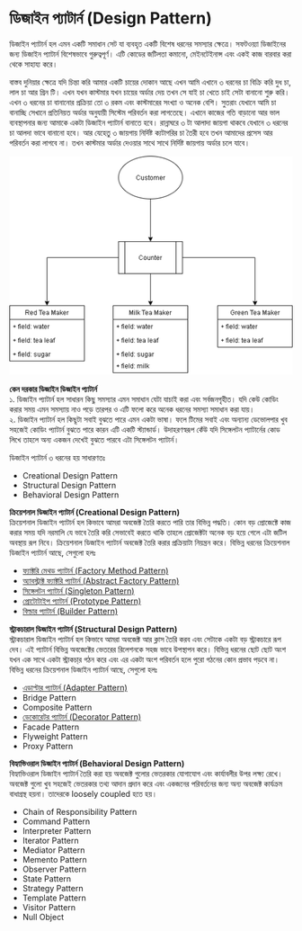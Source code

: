 #  ডিজাইন প্যাটার্ন (Design Pattern)
ডিজাইন প্যাটার্ন হল এমন একটি সমাধান সেট যা ব্যবহৃত একটি বিশেষ ধরনের সমস্যার ক্ষেত্রে। সফটওয়্যা ডিজাইনের জন্য ডিজাইন প্যাটার্ন বিশেষভাবে গুরুত্বপূর্ণ। এটি কোডের জটিলতা কমানো, মেইনটেইনান্স এবং একই কাজ বারবার করা থেকে সাহায্য করে।

বাস্তব দুনিয়ার ক্ষেত্রে যদি চিন্তা করি আমার একটি চায়ের দোকান আছে এখন আমি এখানে ৩ ধরনের চা বিক্রি করি দুধ চা, লাল চা আর গ্রিন টি। এখন যখন কাস্টমার যখন চায়ের অর্ডার দেয় তখন সে যাই চা খেতে চাই সেটা বানানো শুরু করি। এখন ৩ ধরনের চা বানানোর প্রক্রিয়া তো ৩ রকম এবং কাস্টমারের সংখ্যা ও অনেক বেশি। সুতরাং যেখানে আমি চা বানাচ্ছি সেখানে প্রতিনিয়ত অর্ডার অনুযায়ী সিস্টেম পরিবর্তন করা লাগতেছে। এখানে কাজের গতি বাড়ানো আর ভাল ব্যবস্থাপনার জন্য আমাকে একটা ডিজাইন প্যাটার্ন বানাতে হবে।
রান্নাঘরে ৩ টা আলাদা জায়গা থাকবে যেখানে ৩ ধরনের চা আলদা ভাবে বানানো হবে। আর যেহেতু ৩ জায়গায় নির্দিষ্ট ক্যটাগরির চা তৈরী হবে তখন আমাদের প্রসেস আর পরিবর্তন করা লাগবে না। তখন কাস্টমার অর্ডার দেওয়ার সাথে সাথে নির্দিষ্ট জায়গায় অর্ডার চলে যাবে। 


<img src="DesignPattern/images/Design-Pattern.png" />


**কেন দরকার ডিজাইন ডিজাইন প্যাটার্ন**                                 
১. ডিজাইন প্যাটার্ন  হল সাধারন কিছু সমস্যার এমন সমাধান যেটা যাচাই করা এবং সর্বজনগৃহীত। যদি কেউ কোডিং করার সময় এমন সমস্যায় নাও পড়ে তারপর ও এটি ফলো করে অনেক ধরনের সমস্যা সমাধান করা যায়।                                 
২. ডিজাইন প্যাটার্ন  হল কিছূটা সবাই বুঝতে পারে এমন একটা ভাষা। ফলে টিমের সবাই এবং অন্যান্য ডেভোলপার খুব সহজেই কোডিং প্যাটার্ন বুঝতে পারে কারন এটি একটি স্ট্যান্ডার্ড। উদাহরণস্বরূপ কেঁউ যদি সিঙ্গেলটন প্যাটার্নের কোড লিখে তাহলে অন্য একজন দেখেই বুঝতে পারবে এটা সিঙ্গেলটন প্যাটার্ন।                                                                           


ডিজাইন প্যাটার্ন ৩ ধরনের হয় সাধারণতঃ
* Creational Design Pattern
* Structural Design Pattern
* Behavioral Design Pattern


**ক্রিয়েশনাল ডিজাইন প্যাটার্ন (Creational Design Pattern)**             
ক্রিয়েশনাল ডিজাইন প্যাটার্ন হল কিভাবে আমরা অবজেক্ট তৈরি করতে পারি তার বিভিন্ন পদ্ধতি। কোন বড় প্রোজেক্টে কাজ করার সময় যদি নরমালি যে ভাবে তৈরি করি সেভাবেই করতে থাকি তাহলে প্রোজেক্টটা অনেক বড় হয়ে গেলে এটা জটিল অবস্থায় রূপ নিবে। ক্রিয়েশনাল ডিজাইন প্যাটার্ন  অবজেক্ট তৈরি করার প্রক্রিয়াটা নিয়ন্ত্রন করে। বিভিন্ন ধরনের ক্রিয়েশনাল ডিজাইন প্যাটার্ন আছে, সেগুলো হলঃ                                          
* [ফ্যাক্টরি মেথড প্যাটার্ন (Factory Method Pattern)](FactoryPattern.md)                    
* [অ্যাবস্ট্রাক্ট ফ্যাক্টরি প্যাটার্ন (Abstract Factory Pattern)](AbstractFactoryPattern.md)                 
* [সিঙ্গেলটন প্যাটার্ন (Singleton Pattern)](SingletonPattern.md)         
* [প্রোটোটাইপ প্যাটার্ন  (Prototype Pattern)](PrototypePattern.md)        
* [বিল্ডার প্যাটার্ন (Builder Pattern)](BiulderPattern.md)             


**স্ট্রাকচারাল ডিজাইন প্যাটার্ন (Structural Design Pattern)**              
স্ট্রাকচারাল ডিজাইন প্যাটার্ন  হল কিভাবে আমরা অবজেক্ট আর ক্লাস তৈরি করব এবং সেটাকে একটা বড় স্ট্রাকচারে রূপ দেব। এই প্যাটার্ন বিভিন্ন অবজেক্টের ভেতরের রিলেশনকে সহজ ভাবে উপস্থাপন করে। বিভিন্ন ধরনের ছোট ছোট অংশ যখন এক সাথে একটা স্ট্রাকচা্র গঠন করে এবং এর একটা অংশ পরিবর্তন হলে পুরো গঠনের কোন প্রভাব পড়বে না। বিভিন্ন ধরনের ক্রিয়েশনাল ডিজাইন প্যাটার্ন আছে, সেগুলো হলঃ                                       
* [এডাপ্টার প্যাটার্ন (Adapter Pattern)](AdapterPattern.md)         
* Bridge Pattern   
* Composite Pattern       
* [ডেকোরেটর প্যাটার্ন (Decorator Pattern)](DecoratorPattern.md)        
* Facade Pattern    
* Flyweight Pattern         
* Proxy Pattern           


**বিহ্যাভিওরাল ডিজাইন প্যাটার্ন (Behavioral Design Pattern)**            
বিহ্যাভিওরাল ডিজাইন প্যাটার্ন  তৈরি করা হয় অবজেক্ট গুলোর ভেতরকার যোগাযোগ এবং কার্যাবলীর উপর লক্ষ্য রেখে। অবজেক্ট গুলো খুব সহজেই ভেতরকার তথ্য আদান প্রদান করে এবং একজনের পরিবর্তনের জন্য অন্য অবজেক্ট কার্যক্রম বাধাগ্রস্থ হয়না। তাদেরকে loosely coupled হতে হয়। 
* Chain of Responsibility Pattern           
* Command Pattern             
* Interpreter Pattern       
* Iterator Pattern         
* Mediator Pattern         
* Memento Pattern           
* Observer Pattern     
* State Pattern         
* Strategy Pattern           
* Template Pattern      
* Visitor Pattern          
* Null Object         

